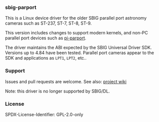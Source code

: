 ### sbig-parport

This is a Linux device driver for the older SBIG parallel port
astronomy cameras such as ST-237, ST-7, ST-8, ST-9.

This version includes changes to support modern kernels, and non-PC
parallel port devices such as
[pi-parport](https://github.com/garlick/pi-parport).

The driver maintains the ABI expected by the SBIG Universal Driver SDK.
Versions up to 4.84 have been tested.  Parallel port cameras appear to
the SDK and applications as `LPT1`, `LPT2`, etc..

### Support

Issues and pull requests are welcome.
See also: [project wiki](https://github.com/garlick/sbig-parport/wiki)

Note: this driver is no longer supported by SBIG/DL.

### License

SPDX-License-Identifier: GPL-2.0-only
